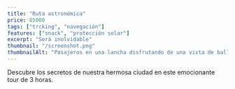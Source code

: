 ```yaml
---
title: "Ruta astronómica"
price: 85000
tags: ["trcking", "navegación"]
features: ["snack", "protección solar"]
excerpt: "Será inolvidable"
thumbnail: "/screenshot.png"
thumbnailAlt: "Pasajeros en una lancha disfrutando de una vista de ballenas"
---
```


Descubre los secretos de nuestra hermosa ciudad en este emocionante tour de 3 horas.
